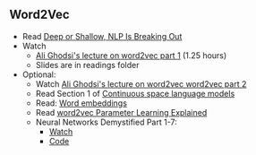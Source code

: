 Word2Vec
----
- Read [Deep or Shallow, NLP Is Breaking Out](http://dl.acm.org/citation.cfm?id=2874915)  
- Watch 
    - [Ali Ghodsi's lecture on word2vec part 1](https://www.youtube.com/watch?v=TsEGsdVJjuA) (1.25 hours)
    - Slides are in readings folder
- Optional:
    - Watch [Ali Ghodsi's lecture on word2vec word2vec part 2](https://www.youtube.com/watch?v=nuirUEmbaJU)
    - Read Section 1 of [Continuous space language models](https://wiki.inf.ed.ac.uk/twiki/pub/CSTR/ListenSemester2_2009_10/sdarticle.pdf)
    - Read: [Word embeddings](http://sebastianruder.com/word-embeddings-1/)
    - Read [word2vec Parameter Learning Explained](http://www-personal.umich.edu/~ronxin/pdf/w2vexp.pdf)
    - Neural Networks Demystified Part 1-7:
        + [Watch](https://www.youtube.com/watch?v=5MXp9UUkSmc) 
        + [Code](http://nbviewer.ipython.org/github/stephencwelch/Neural-Networks-Demysitifed/)
